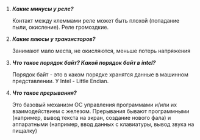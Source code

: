 1. ***Какие минусы у реле?***

   Контакт между клеммами реле может быть плохой (попадание пыли, окисление). Реле громоздкие. 

2. ***Какие плюсы у транзисторов?***

   Занимают мало места, не окисляются, меньше потерь напряжения

3. ***Что такое порядок байт? Какой порядок байт в intel?***

   Порядок байт - это в каком порядке хранятся данные в машинном представлении. У Intel - Little Endian.

4. ***Что такое прерывания?***

   Это базовый механизм ОС управления программами и/или их взаимодействием с железом. Прерывания бывают программными (например, вывод текста на экран, создание нового фала) и аппаратными (например, ввод данных с клавиатуры, вывод звука на пищалку)